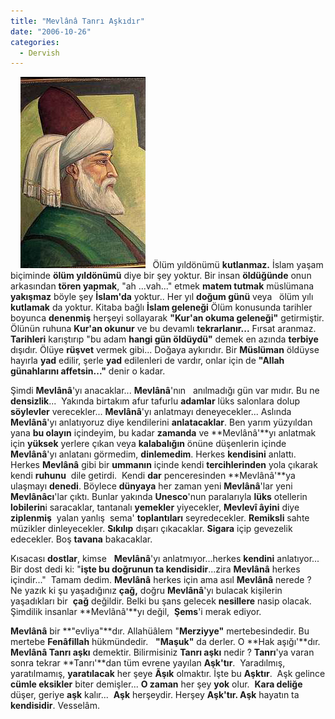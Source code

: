 ```yaml
---
title: "Mevlânâ Tanrı Aşkıdır"
date: "2006-10-26"
categories: 
  - Dervish
---
```


    ![konya_mevlana.jpg](../uploads/2006/10/konya_mevlana.jpg)   Ölüm yıldönümü **kutlanmaz.** İslam yaşam biçiminde **ölüm yıldönümü** diye bir şey yoktur. Bir insan **öldüğünde** onun arkasından **tören yapmak**, "ah ...vah..." etmek **matem tutmak** müslümana **yakışmaz** böyle şey **İslam'da** yoktur.. Her yıl **doğum günü** veya   ölüm yılı **kutlamak** da yoktur. Kitaba bağlı **İslam geleneği** Ölüm konusunda tarihler boyunca **denenmiş** herşeyi sollayarak **"Kur'an okuma geleneği"** getirmiştir. Ölünün ruhuna **Kur'an okunur** ve bu devamlı **tekrarlanır...** Fırsat aranmaz. **Tarihleri** karıştırıp "bu adam **hangi gün öldüydü"** demek en azında **terbiye** dışıdır. Ölüye **rüşvet** vermek gibi... Doğaya aykırıdır. Bir **Müslüman** öldüyse hayırla **yad** edilir, şerle **yad** edilenleri de vardır, onlar için de **"Allah günahlarını affetsin..."** denir o kadar.

Şimdi **Mevlânâ**'yı anacaklar... **Mevlânâ**'nın   anılmadığı gün var mıdır. Bu ne **densizlik**...  Yakında birtakım afur tafurlu **adamlar** lüks salonlara dolup **söylevler** verecekler... **Mevlânâ**'yı anlatmayı deneyecekler... Aslında **Mevlânâ**'yı anlatıyoruz diye kendilerini **anlatacaklar**. Ben yarım yüzyıldan yana **bu olayın** içindeyim, bu kadar **zamanda** ve **Mevlânâ'**yı anlatmak için **yüksek** yerlere çıkan veya **kalabalığın** önüne düşenlerin içinde **Mevlânâ**'yı anlatanı görmedim, **dinlemedim**. Herkes **kendisini** anlattı. Herkes **Mevlânâ** gibi bir **ummanın** içinde kendi **tercihlerinden** yola çıkarak kendi **ruhunu**  dile getirdi.  Kendi **dar** penceresinden **Mevlânâ'**ya ulaşmayı **denedi**. Böylece **dünyaya** her zaman yeni **Mevlânâ**'lar yeni **Mevlânâcı**'lar çıktı. Bunlar yakında **Unesco**'nun paralarıyla **lüks** otellerin **lobilerin**i saracaklar, tantanalı **yemekler** yiyecekler, **Mevlevî âyini** diye **ziplenmiş**  yalan yanlış  sema' **toplantıları** seyredecekler. **Remiksli** sahte müzikler dinleyecekler. **Sıkılıp** dışarı çıkacaklar. **Sigara** içip gevezelik edecekler. Boş **tavana** bakacaklar.

Kısacası **dostlar**, kimse   **Mevlânâ**'yı anlatmıyor...herkes **kendini** anlatıyor... Bir dost dedi ki: "**işte bu doğrunun ta kendisidir**...zira **Mevlânâ** herkes içindir..."  Tamam dedim. **Mevlânâ** herkes için ama asıl **Mevlânâ** nerede ? Ne yazık ki şu yaşadığınız **çağ,** doğru **Mevlânâ**'yı bulacak kişilerin yaşadıkları bir  **çağ** değildir. Belki bu şans gelecek **nesillere** nasip olacak. Şimdilik insanlar **Mevlânâ'**yı değil,  **Şems**'i merak ediyor.

**Mevlânâ** bir **"evliya"**dır. Allahüâlem "**Merziyye"** mertebesindedir. Bu mertebe **Fenâfillah** hükmündedir.   **"Maşuk"** da derler. O **Hak aşığı'**dır. **Mevlânâ Tanrı aşkı** demektir. Bilirmisiniz **Tanrı aşkı** nedir ? **Tanrı**'ya varan sonra tekrar **Tanrı'**dan tüm evrene yayılan **Aşk'tır**.  Yaradılmış, yaratılmamış, **yaratılacak** her şeye **Ãşık** olmaktır. İşte bu **Aşktır**.  Aşk gelince **cümle eksikler** biter demişler... **O zaman** her şey **yok** olur.  **Kara deliğe** düşer, geriye **aşk** kalır...  **Aşk** herşeydir. Herşey **Aşk'tır. Aşk** hayatın ta **kendisidir**. Vesselâm.
